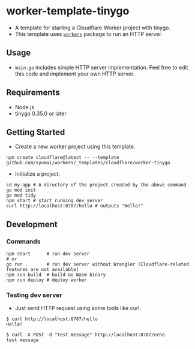# worker-template-tinygo

- A template for starting a Cloudflare Worker project with tinygo.
- This template uses [`workers`](https://github.com/syumai/workers) package to run an HTTP server.

## Usage

- `main.go` includes simple HTTP server implementation. Feel free to edit this code and implement your own HTTP server.

## Requirements

- Node.js
- tinygo 0.35.0 or later

## Getting Started

- Create a new worker project using this template.

```console
npm create cloudflare@latest -- --template github.com/syumai/workers/_templates/cloudflare/worker-tinygo
```

- Initialize a project.

```console
cd my-app # A directory of the project created by the above command
go mod init
go mod tidy
npm start # start running dev server
curl http://localhost:8787/hello # outputs "Hello!"
```

## Development

### Commands

```
npm start      # run dev server
# or
go run .       # run dev server without Wrangler (Cloudflare-related features are not available)
npm run build  # build Go Wasm binary
npm run deploy # deploy worker
```

### Testing dev server

- Just send HTTP request using some tools like curl.

```
$ curl http://localhost:8787/hello
Hello!
```

```
$ curl -X POST -d "test message" http://localhost:8787/echo
test message
```
